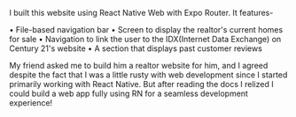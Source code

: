 I built this website using React Native Web with Expo Router. It features-

• File-based navigation bar 
• Screen to display the realtor's current homes for sale 
• Navigation to link the user to the IDX(Internet Data Exchange) on Century 21's website
• A section that displays past customer reviews

My friend asked me to build him a realtor website for him, and I agreed despite the fact that I was a little rusty with web development since I started primarily working with React Native. But after reading the docs I relized I could build a web app fully using RN for a seamless development experience! 
